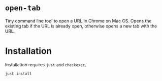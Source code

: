 # `open-tab`

Tiny command line tool to open a URL in Chrome on Mac OS. Opens the existing tab if the URL is already open,
otherwise opens a new tab with the URL.

# Installation

Installation requires `just` and `checkexec`.

```bash
just install
```